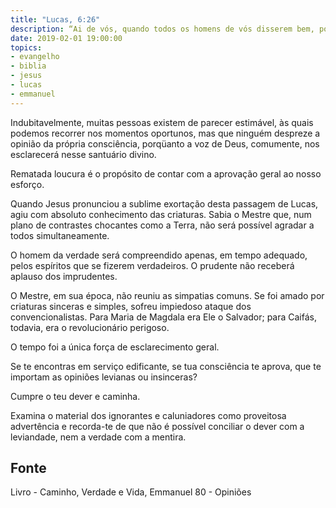 ```yaml
---
title: "Lucas, 6:26"
description: “Ai de vós, quando todos os homens de vós disserem bem, porque assim faziam seus pais aos falsos profetas.” — Jesus
date: 2019-02-01 19:00:00
topics: 
- evangelho
- biblia
- jesus
- lucas
- emmanuel
---
```



Indubitavelmente, muitas pessoas existem de parecer estimável, às quais
podemos recorrer nos momentos oportunos, mas que ninguém despreze a
opinião da própria consciência, porqüanto a voz de Deus, comumente, nos
esclarecerá nesse santuário divino.

Rematada loucura é o propósito de contar com a aprovação geral ao nosso
esforço.

Quando Jesus pronunciou a sublime exortação desta passagem de Lucas,
agiu com absoluto conhecimento das criaturas. Sabia o Mestre que, num plano
de contrastes chocantes como a Terra, não será possível agradar a todos
simultaneamente.

O homem da verdade será compreendido apenas, em tempo adequado,
pelos espíritos que se fizerem verdadeiros. O prudente não receberá aplauso
dos imprudentes.

O Mestre, em sua época, não reuniu as simpatias comuns. Se foi amado por
criaturas sinceras e simples, sofreu impiedoso ataque dos convencionalistas.
Para Maria de Magdala era Ele o Salvador; para Caifás, todavia, era o
revolucionário perigoso.

O tempo foi a única força de esclarecimento geral.

Se te encontras em serviço edificante, se tua consciência te aprova, que te
importam as opiniões levianas ou insinceras?

Cumpre o teu dever e caminha.

Examina o material dos ignorantes e caluniadores como proveitosa advertência e
recorda-te de que não é possível conciliar o dever com a leviandade, nem a
verdade com a mentira.


## Fonte
Livro - Caminho, Verdade e Vida, Emmanuel
80 - Opiniões
